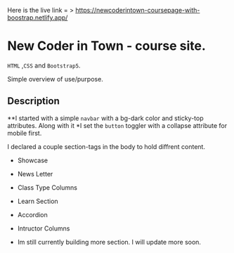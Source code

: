Here is the live link = > https://newcoderintown-coursepage-with-boostrap.netlify.app/

# New Coder in Town - course site.

 `HTML` ,`CSS` and `Bootstrap5`.

Simple overview of use/purpose.

## Description 

**I started with a simple `navbar` with a bg-dark color and sticky-top attributes. Along with it
*I set the `button` toggler with a collapse attribute for mobile first. 

I declared a couple section-tags in the body to hold diffrent content.
* Showcase
* News Letter
* Class Type Columns
* Learn Section
* Accordion
* Intructor Columns

* Im still currently building more section. I will update more soon.
              

 
   
  
  

